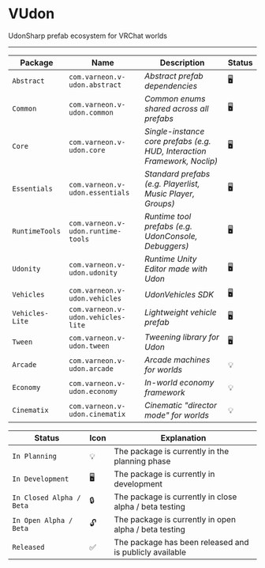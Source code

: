 # VUdon
UdonSharp prefab ecosystem for VRChat worlds

---

| **Package** | **Name** | **Description** | **Status** |
| - | - | - | - |
| `Abstract` | `com.varneon.v-udon.abstract` | *Abstract prefab dependencies* | :desktop_computer: |
| `Common` | `com.varneon.v-udon.common` | *Common enums shared across all prefabs* | :desktop_computer: |
| `Core` | `com.varneon.v-udon.core` | *Single-instance core prefabs (e.g. HUD, Interaction Framework, Noclip)* | :desktop_computer: |
| `Essentials` | `com.varneon.v-udon.essentials` | *Standard prefabs (e.g. Playerlist, Music Player, Groups)* | :desktop_computer: |
| `RuntimeTools` | `com.varneon.v-udon.runtime-tools` | *Runtime tool prefabs (e.g. UdonConsole, Debuggers)* | :desktop_computer: |
| `Udonity` | `com.varneon.v-udon.udonity` | *Runtime Unity Editor made with Udon* | :desktop_computer: |
| `Vehicles` | `com.varneon.v-udon.vehicles` | *UdonVehicles SDK* | :desktop_computer: |
| `Vehicles-Lite` | `com.varneon.v-udon.vehicles-lite` | *Lightweight vehicle prefab* | :desktop_computer: |
| `Tween` | `com.varneon.v-udon.tween` | *Tweening library for Udon* | :desktop_computer: |
| `Arcade` | `com.varneon.v-udon.arcade` | *Arcade machines for worlds* | :bulb: |
| `Economy` | `com.varneon.v-udon.economy` | *In-world economy framework* | :bulb: |
| `Cinematix` | `com.varneon.v-udon.cinematix` | *Cinematic "director mode" for worlds* | :bulb: |

| **Status** | **Icon** | **Explanation** |
| - | - | - |
| `In Planning` | :bulb: | The package is currently in the planning phase |
| `In Development` | :desktop_computer: | The package is currently in development |
| `In Closed Alpha / Beta` | :lock: | The package is currently in close alpha / beta testing |
| `In Open Alpha / Beta` | :unlock: | The package is currently in open alpha / beta testing |
| `Released` | :white_check_mark: | The package has been released and is publicly available |
